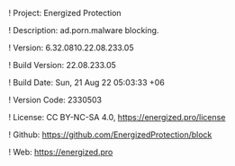 ! Project: Energized Protection

! Description: ad.porn.malware blocking.

! Version: 6.32.0810.22.08.233.05

! Build Version: 22.08.233.05

! Build Date: Sun, 21 Aug 22 05:03:33 +06

! Version Code: 2330503

! License: CC BY-NC-SA 4.0, https://energized.pro/license

! Github: https://github.com/EnergizedProtection/block

! Web: https://energized.pro
